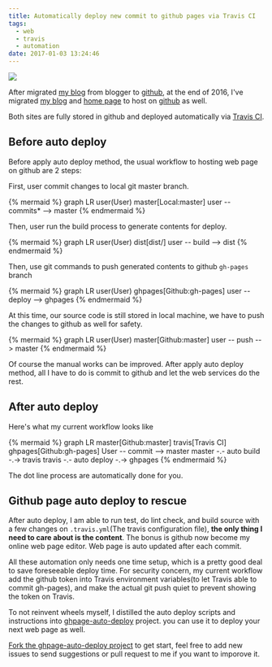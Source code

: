 ```yaml
---
title: Automatically deploy new commit to github pages via Travis CI
tags:
  - web
  - travis
  - automation
date: 2017-01-03 13:24:46
---
```


![](http://i.imgur.com/Q1hDoPLm.png)

After  migrated [my blog](https://blog.gasolin.idv.tw/2016/09/18/hello-world/) from blogger to [github](https://github.com/gasolin/blog/),
at the end of 2016, I've migrated [my blog](https://blog.gasolin.idv.tw/2016/09/18/hello-world/) and [home page](http://www.gasolin.idv.tw/) to host on [github](https://github.com/gasolin/gasolin.github.io) as well.

Both sites are fully stored in github and deployed automatically via [Travis CI](https://travis-ci.org/gasolin/gasolin.github.io).

## Before auto deploy

Before apply auto deploy method, the usual workflow to hosting web page on github are 2 steps:

First, user commit changes to local git master branch.

{% mermaid %}
graph LR
user(User)
master[Local:master]
user -- commits* --> master
{% endmermaid %}

Then, user run the build process to generate contents for deploy.

{% mermaid %}
graph LR
user(User)
dist[dist/]
user -- build --> dist
{% endmermaid %}

Then, use git commands to push generated contents to github `gh-pages` branch

{% mermaid %}
graph LR
user(User)
ghpages[Github:gh-pages]
user -- deploy --> ghpages
{% endmermaid %}

At this time, our source code is still stored in local machine, we have to push the changes to github as well for safety.

{% mermaid %}
graph LR
user(User)
master[Github:master]
user -- push --> master
{% endmermaid %}

Of course the manual works can be improved. After apply auto deploy method, all I have to do is
commit to github and let the web services do the rest.


## After auto deploy

Here's what my current workflow looks like

{% mermaid %}
graph LR
master[Github:master]
travis[Travis CI]
ghpages[Github:gh-pages]
User -- commit --> master
master -.- auto build -.-> travis
travis -.-  auto deploy -.-> ghpages
{% endmermaid %}

The dot line process are automatically done for you.

## Github page auto deploy to rescue

After auto deploy, I am able to run test, do lint check, and build source with a few changes on `.travis.yml`(The travis configuration file),
**the only thing I need to care about is the content**.
The bonus is github now become my online web page editor. Web page is auto updated after each commit.

All these automation only needs one time setup, which is a pretty good deal to save foreseeable deploy time.
For security concern, my current workflow add the github token into Travis environment variables(to let Travis able to commit gh-pages), and make the actual git push quiet to prevent showing the token on Travis.

To not reinvent wheels myself, I distilled the auto deploy scripts and instructions into [ghpage-auto-deploy](https://github.com/gasolin/ghpage-auto-deploy) project.
you can use it to deploy your next web page as well.

[Fork the ghpage-auto-deploy project](https://github.com/gasolin/ghpage-auto-deploy#fork-destination-box) to get start, feel free to add new issues to send suggestions or pull request to me if you want to imporove it.
